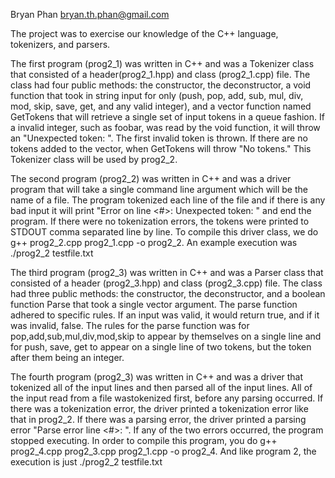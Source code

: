 Bryan Phan
bryan.th.phan@gmail.com

The project was to exercise our knowledge of the C++ language, tokenizers, and parsers.

The first program (prog2_1) was written in C++ and was a Tokenizer class that consisted of a header(prog2_1.hpp) and class (prog2_1.cpp) file. The class had four public methods: the constructor, the deconstructor, a void function that took in string input for only (push, pop, add, sub, mul, div, mod, skip, save, get, and any valid integer), and a vector<string> function named GetTokens that will retrieve a single set of input tokens in a queue fashion. If a invalid integer, such as foobar, was read by the void function, it will throw an "Unexpected token: <invalid token>". The first invalid token is thrown. If there are no tokens added to the vector, when GetTokens will throw "No tokens." This Tokenizer class will be used by prog2_2.

The second program (prog2_2) was written in C++ and was a driver program that will take a single command line argument which will be the name of a file. The program tokenized each line of the file and if there is any bad input it will print "Error on line <#>: Unexpected token: <value>" and end the program. If there were no tokenization errors, the tokens were printed to STDOUT comma separated line by line. To compile this driver class, we do g++ prog2_2.cpp prog2_1.cpp -o prog2_2. An example execution was ./prog2_2 testfile.txt 

The third program (prog2_3) was written in C++ and was a Parser class that consisted of a header (prog2_3.hpp) and class (prog2_3.cpp) file. The class had three public methods: the constructor, the deconstructor, and a boolean function Parse that took a single vector<string> argument. The parse function adhered to specific rules. If an input was valid, it would return true, and if it was invalid, false. The rules for the parse function was for pop,add,sub,mul,div,mod,skip to appear by themselves on a single line and for push, save, get to appear on a single line of two tokens, but the token after them being an integer. 

The fourth program (prog2_3) was written in C++ and was a driver that tokenized all of the input lines and then parsed all of the input lines. All of the input read from a file wastokenized first, before any parsing occurred. If there was a tokenization error, the driver printed a tokenization error like that in prog2_2. If there was a parsing error, the driver printed a parsing error "Parse error line <#>: <line>". If any of the two errors occurred, the program stopped executing. In order to compile this program, you do g++ prog2_4.cpp prog2_3.cpp prog2_1.cpp -o prog2_4. And like program 2, the execution is just ./prog2_2 testfile.txt

